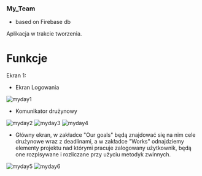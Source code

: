 ### My_Team
* based on Firebase db



Aplikacja w trakcie tworzenia.

# Funkcje
Ekran 1:

* Ekran Logowania

![myday1](https://user-images.githubusercontent.com/61236736/117573265-3941c180-b0d7-11eb-80c3-9298b62f9611.jpg)


* Komunikator drużynowy

![myday2](https://user-images.githubusercontent.com/61236736/117573288-524a7280-b0d7-11eb-8711-d281d0697b18.jpg)
![myday3](https://user-images.githubusercontent.com/61236736/117573293-56769000-b0d7-11eb-8ed4-8e09b20c251a.jpg)
![myday4](https://user-images.githubusercontent.com/61236736/117573296-59718080-b0d7-11eb-8981-c80ce899fe08.jpg)

* Główny ekran, w zakładce "Our goals" będą znajdować się na nim cele drużynowe wraz z deadlinami, a w zakładce "Works" odnajdziemy elementy projektu nad którymi pracuje zalogowany użytkownik, będą one rozpisywane i rozliczane przy użyciu metodyk zwinnych.

![myday5](https://user-images.githubusercontent.com/61236736/117573299-5b3b4400-b0d7-11eb-9264-35ef438bb901.jpg)
![myday6](https://user-images.githubusercontent.com/61236736/117573300-5d050780-b0d7-11eb-992b-4eb510ae4e65.jpg)






